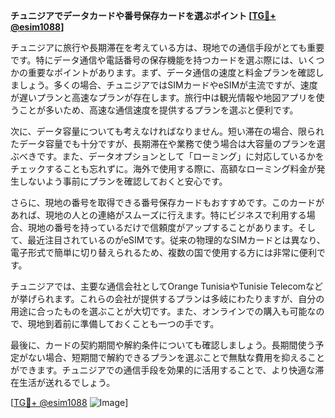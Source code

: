 **チュニジアでデータカードや番号保存カードを選ぶポイント [[TG💪+ @esim1088](https://t.me/s/esim1088)]**

チュニジアに旅行や長期滞在を考えている方は、現地での通信手段がとても重要です。特にデータ通信や電話番号の保存機能を持つカードを選ぶ際には、いくつかの重要なポイントがあります。まず、データ通信の速度と料金プランを確認しましょう。多くの場合、チュニジアではSIMカードやeSIMが主流ですが、速度が遅いプランと高速なプランが存在します。旅行中は観光情報や地図アプリを使うことが多いため、高速な通信速度を提供するプランを選ぶと便利です。

次に、データ容量についても考えなければなりません。短い滞在の場合、限られたデータ容量でも十分ですが、長期滞在や業務で使う場合は大容量のプランを選ぶべきです。また、データオプションとして「ローミング」に対応しているかをチェックすることも忘れずに。海外で使用する際に、高額なローミング料金が発生しないよう事前にプランを確認しておくと安心です。

さらに、現地の番号を取得できる番号保存カードもおすすめです。このカードがあれば、現地の人との連絡がスムーズに行えます。特にビジネスで利用する場合、現地の番号を持っているだけで信頼度がアップすることがあります。そして、最近注目されているのがeSIMです。従来の物理的なSIMカードとは異なり、電子形式で簡単に切り替えられるため、複数の国で使用する方には非常に便利です。

チュニジアでは、主要な通信会社としてOrange TunisiaやTunisie Telecomなどが挙げられます。これらの会社が提供するプランは多岐にわたりますが、自分の用途に合ったものを選ぶことが大切です。また、オンラインでの購入も可能なので、現地到着前に準備しておくことも一つの手です。

最後に、カードの契約期間や解約条件についても確認しましょう。長期間使う予定がない場合、短期間で解約できるプランを選ぶことで無駄な費用を抑えることができます。チュニジアでの通信手段を効果的に活用することで、より快適な滞在生活が送れるでしょう。

[[TG💪+ @esim1088](https://t.me/s/esim1088) ![Image](https://i.postimg.cc/Y0z9fWf4/image.png)]